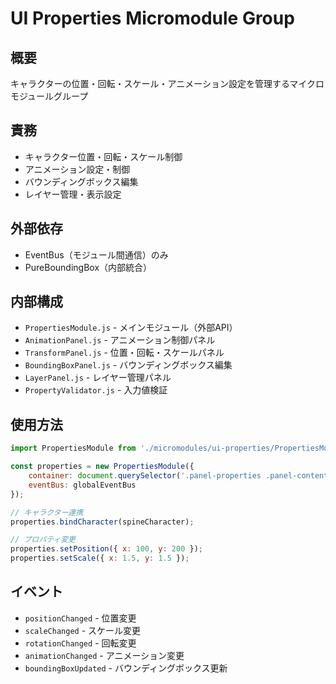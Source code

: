 # UI Properties Micromodule Group

## 概要
キャラクターの位置・回転・スケール・アニメーション設定を管理するマイクロモジュールグループ

## 責務
- キャラクター位置・回転・スケール制御
- アニメーション設定・制御
- バウンディングボックス編集
- レイヤー管理・表示設定

## 外部依存
- EventBus（モジュール間通信）のみ
- PureBoundingBox（内部統合）

## 内部構成
- `PropertiesModule.js` - メインモジュール（外部API）
- `AnimationPanel.js` - アニメーション制御パネル
- `TransformPanel.js` - 位置・回転・スケールパネル  
- `BoundingBoxPanel.js` - バウンディングボックス編集
- `LayerPanel.js` - レイヤー管理パネル
- `PropertyValidator.js` - 入力値検証

## 使用方法
```javascript
import PropertiesModule from './micromodules/ui-properties/PropertiesModule.js';

const properties = new PropertiesModule({
    container: document.querySelector('.panel-properties .panel-content'),
    eventBus: globalEventBus
});

// キャラクター連携
properties.bindCharacter(spineCharacter);

// プロパティ変更
properties.setPosition({ x: 100, y: 200 });
properties.setScale({ x: 1.5, y: 1.5 });
```

## イベント
- `positionChanged` - 位置変更
- `scaleChanged` - スケール変更  
- `rotationChanged` - 回転変更
- `animationChanged` - アニメーション変更
- `boundingBoxUpdated` - バウンディングボックス更新